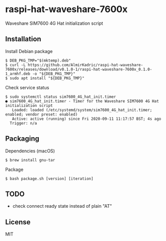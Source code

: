 raspi-hat-waveshare-7600x
==========================
Waveshare SIM7600 4G Hat initialization script

Installation
------------

Install Debian package
```
$ DEB_PKG_TMP="$(mktemp).deb"
$ curl -L https://github.com/AlmirKadric/raspi-hat-waveshare-7600x/releases/download/v0.1.0-1/raspi-hat-waveshare-7600x_0.1.0-1_armhf.deb -o "${DEB_PKG_TMP}"
$ sudo apt install "${DEB_PKG_TMP}"
```

Check service status
```
$ sudo systemctl status sim7600_4G_hat_init.timer
● sim7600_4G_hat_init.timer - Timer for the Waveshare SIM7600 4G Hat initialization script
   Loaded: loaded (/etc/systemd/system/sim7600_4G_hat_init.timer; enabled; vendor preset: enabled)
   Active: active (running) since Fri 2020-09-11 11:17:57 BST; 4s ago
  Trigger: n/a
```

Packaging
---------
Dependencies (macOS)
```
$ brew install gnu-tar
```

Package
```
$ bash package.sh [version] [iteration]
```

TODO
----
 * check connect ready state instead of plain "AT"

License
-------
MIT